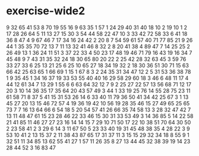 # exercise-wide2
9
32
65
41
53
8
70
19
55
16
9
63
35
1
57
1
24
29
40
31
40
18
10
2
19
10
1
2
17
28
26
64
5
11
13
27
15
30
3
54
44
58
22
47
10
3
33
42
72
58
33
6
41
18
36
8
47
4
9
67
46
7
17
34
16
24
42
2
20
8
7
54
59
61
57
40
71
77
85
21
9
26
44
1
35
35
70
72
13
7
11
13
32
41
46
8
32
2
8
20
41
38
4
89
47
7
14
25
25
2
26
49
13
1
36
24
11
51
3
37
22
33
4
50
23
17
48
19
46
71
79
16
43
19
16
34
7
45
48
9
7
43
31
35
32
24
18
30
65
80
20
22
2
25
42
28
32
63
45
3
59
76
33
27
33
6
25
13
21
25
6
25
10
65
27
18
34
19
32
2
18
30
36
51
30
71
15
63
66
42
25
63
65
1
66
69
1
15
1
67
8
3
2
24
35
31
34
47
12
2
5
31
53
36
38
78
1
9
35
45
1
34
16
37
19
33
53
55
40
40
16
29
58
29
60
18
3
46
6
48
11
17
4
44
12
61
34
7
13
29
1
55
6
6
63
64
32
12
7
9
2
25
27
22
57
13
56
68
71
12
17
20
3
10
14
36
35
17
35
64
20
43
57
49
3
44
1
33
19
25
76
14
55
28
75
23
11
61
58
71
8
37
5
41
15
31
53
26
14
6
33
40
11
79
36
50
41
34
42
25
67
3
1
13
45
27
20
13
15
46
72
57
4
19
36
19
42
10
56
19
28
35
46
15
27
49
65
25
65
73
7
7
16
13
64
66
6
54
18
5
20
54
57
41
26
66
35
74
58
13
3
28
32
47
42
7
13
11
48
47
61
15
23
28
46
22
33
46
15
30
31
33
53
49
3
14
36
85
5
14
22
58
21
41
85
11
46
27
27
23
16
14
14
15
7
29
10
71
50
17
22
10
38
51
70
64
30
50
2
23
58
41
2
3
29
6
14
3
11
67
50
5
23
33
40
19
31
45
48
38
35
4
28
22
3
9
53
10
41
2
13
15
37
2
11
38
43
87
65
17
31
37
11
3
15
15
29
32
34
18
8
55
9
1
32
51
11
34
85
13
62
55
41
27
1
57
11
26
35
8
27
13
44
45
32
38
39
19
14
23
28
44
52
3
16
83
47
